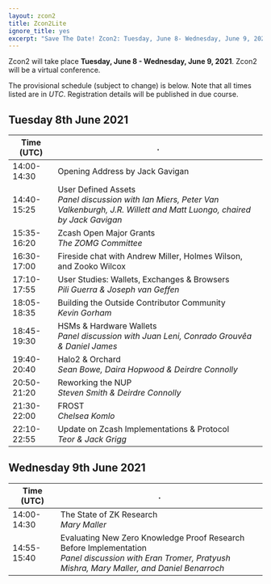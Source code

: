 ```yaml
---
layout: zcon2
title: Zcon2Lite
ignore_title: yes
excerpt: "Save The Date! Zcon2: Tuesday, June 8- Wednesday, June 9, 2021"
---
```


Zcon2 will take place **Tuesday, June 8 - Wednesday, June 9, 2021**. Zcon2 will be a virtual conference.

The provisional schedule (subject to change) is below. Note that all times listed are in *UTC*. Registration details will be published in due course.

## Tuesday 8th June 2021

| Time (UTC) | . |
| --- | --- |
| 14:00-14:30 | Opening Address by Jack Gavigan |
| 14:40-15:25 | User Defined Assets <br>*Panel discussion with Ian Miers, Peter Van Valkenburgh, J.R. Willett and Matt Luongo, chaired by Jack Gavigan* |
| 15:35-16:20 | Zcash Open Major Grants<br>*The ZOMG Committee* |
| 16:30-17:00 | Fireside chat with Andrew Miller, Holmes Wilson, and Zooko Wilcox |
| 17:10-17:55 | User Studies: Wallets, Exchanges & Browsers<br>*Pili Guerra & Joseph van Geffen* |
| 18:05-18:35 | Building the Outside Contributor Community<br>*Kevin Gorham*  |
| 18:45-19:30 | HSMs & Hardware Wallets<br>*Panel discussion with Juan Leni, Conrado Grouvêa & Daniel James* |
| 19:40-20:40 | Halo2 & Orchard<br>*Sean Bowe, Daira Hopwood & Deirdre Connolly* |
| 20:50-21:20 | Reworking the NUP<br>*Steven Smith & Deirdre Connolly* |
| 21:30-22:00 | FROST<br>*Chelsea Komlo* |
| 22:10-22:55 | Update on Zcash Implementations & Protocol<br>*Teor & Jack Grigg* |

## Wednesday 9th June 2021

| Time (UTC) | . |
| --- | --- |
| 14:00-14:30 | The State of ZK Research<br>*Mary Maller* |
| 14:55-15:40 | Evaluating New Zero Knowledge Proof Research Before Implementation<br>*Panel discussion with Eran Tromer, Pratyush Mishra, Mary Maller, and Daniel Benarroch* |

